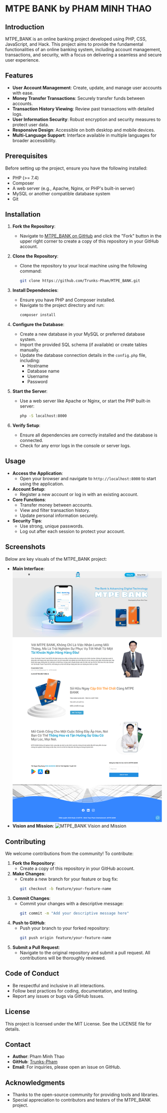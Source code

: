 # MTPE BANK by PHAM MINH THAO

## Introduction

MTPE_BANK is an online banking project developed using PHP, CSS, JavaScript, and Hack. This project aims to provide the fundamental functionalities of an online banking system, including account management, transactions, and security, with a focus on delivering a seamless and secure user experience.

## Features

- **User Account Management**: Create, update, and manage user accounts with ease.
- **Money Transfer Transactions**: Securely transfer funds between accounts.
- **Transaction History Viewing**: Review past transactions with detailed logs.
- **User Information Security**: Robust encryption and security measures to protect user data.
- **Responsive Design**: Accessible on both desktop and mobile devices.
- **Multi-Language Support**: Interface available in multiple languages for broader accessibility.

## Prerequisites

Before setting up the project, ensure you have the following installed:
- PHP (>= 7.4)
- Composer
- A web server (e.g., Apache, Nginx, or PHP's built-in server)
- MySQL or another compatible database system
- Git

## Installation

1. **Fork the Repository**:
   - Navigate to [MTPE_BANK on GitHub](https://github.com/Trunks-Pham/MTPE_BANK) and click the "Fork" button in the upper right corner to create a copy of this repository in your GitHub account.

2. **Clone the Repository**:
   - Clone the repository to your local machine using the following command:
     ```bash
     git clone https://github.com/Trunks-Pham/MTPE_BANK.git
     ```

3. **Install Dependencies**:
   - Ensure you have PHP and Composer installed.
   - Navigate to the project directory and run:
     ```bash
     composer install
     ```

4. **Configure the Database**:
   - Create a new database in your MySQL or preferred database system.
   - Import the provided SQL schema (if available) or create tables manually.
   - Update the database connection details in the `config.php` file, including:
     - Hostname
     - Database name
     - Username
     - Password

5. **Start the Server**:
   - Use a web server like Apache or Nginx, or start the PHP built-in server:
     ```bash
     php -S localhost:8000
     ```

6. **Verify Setup**:
   - Ensure all dependencies are correctly installed and the database is connected.
   - Check for any error logs in the console or server logs.

## Usage

- **Access the Application**:
  - Open your browser and navigate to `http://localhost:8000` to start using the application.
- **Account Setup**:
  - Register a new account or log in with an existing account.
- **Core Functions**:
  - Transfer money between accounts.
  - View and filter transaction history.
  - Update personal information securely.
- **Security Tips**:
  - Use strong, unique passwords.
  - Log out after each session to protect your account.

## Screenshots

Below are key visuals of the MTPE_BANK project:
- **Main Interface**:
  ![MTPE_BANK Main Interface](MTPE-BANK.png)
- **Vision and Mission**:
  ![MTPE_BANK Vision and Mission](MTPE-BANK-TẦM-NHÌN-SỨ-MỆNH.png)

## Contributing

We welcome contributions from the community! To contribute:
1. **Fork the Repository**:
   - Create a copy of this repository in your GitHub account.
2. **Make Changes**:
   - Create a new branch for your feature or bug fix:
     ```bash
     git checkout -b feature/your-feature-name
     ```
3. **Commit Changes**:
   - Commit your changes with a descriptive message:
     ```bash
     git commit -m "Add your descriptive message here"
     ```
4. **Push to GitHub**:
   - Push your branch to your forked repository:
     ```bash
     git push origin feature/your-feature-name
     ```
5. **Submit a Pull Request**:
   - Navigate to the original repository and submit a pull request. All contributions will be thoroughly reviewed.

## Code of Conduct

- Be respectful and inclusive in all interactions.
- Follow best practices for coding, documentation, and testing.
- Report any issues or bugs via GitHub Issues.

## License

This project is licensed under the MIT License. See the LICENSE file for details.

## Contact

- **Author**: Pham Minh Thao
- **GitHub**: [Trunks-Pham](https://github.com/Trunks-Pham)
- **Email**: For inquiries, please open an issue on GitHub.

## Acknowledgments

- Thanks to the open-source community for providing tools and libraries.
- Special appreciation to contributors and testers of the MTPE_BANK project.
